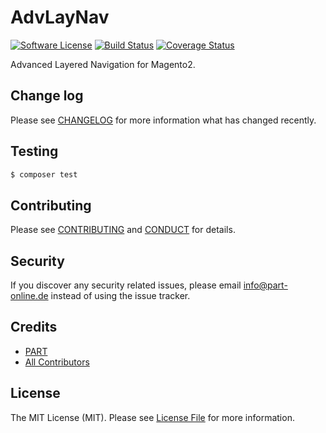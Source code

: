 # AdvLayNav

[![Software License][ico-license]](LICENSE.md)
[![Build Status][ico-travis]][link-travis]
[![Coverage Status][ico-coverall]][link-coveralls]

Advanced Layered Navigation for Magento2.

## Change log

Please see [CHANGELOG](CHANGELOG.md) for more information what has changed recently.

## Testing

``` bash
$ composer test
```

## Contributing

Please see [CONTRIBUTING](CONTRIBUTING.md) and [CONDUCT](CONDUCT.md) for details.

## Security

If you discover any security related issues, please email info@part-online.de instead of using the issue tracker.

## Credits

- [PART][link-author]
- [All Contributors][link-contributors]

## License

The MIT License (MIT). Please see [License File](LICENSE.md) for more information.

[ico-license]: https://img.shields.io/github/license/PartBerlin/AdvLayNav.svg?style=flat-square
[ico-travis]: https://img.shields.io/travis/PartBerlin/AdvLayNav/master.svg?style=flat-square
[ico-coverall]: https://img.shields.io/coveralls/PartBerlin/AdvLayNav.svg?style=flat-square

[link-travis]: https://travis-ci.org/PartBerlin/AdvLayNav
[link-coveralls]: https://coveralls.io/github/PartBerlin/AdvLayNav
[link-author]: https://part.berlin/
[link-contributors]: ../../contributors

